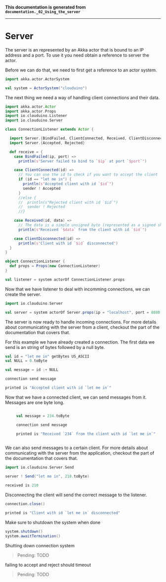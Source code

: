 **This documentation is generated from `documentation._02_Using_the_server`**

---
# Server

The server is an represented by an Akka actor that is bound to an IP address and a port. To
use it you need obtain a reference to server the actor.

Before we can do that, we need to first get a reference to an actor system.
 
```scala
import akka.actor.ActorSystem

val system = ActorSystem("clouduino")
```
The next thing we need a way of handling client connections and their data.
 
```scala
import akka.actor.Actor
import akka.actor.Props
import io.clouduino.Listener
import io.clouduino.Server

class ConnectionListener extends Actor {

  import Server.{BindFailed, ClientConnected, Received, ClientDisconnected}
  import Server.{Accepted, Rejected}

  def receive = {
    case BindFailed(ip, port) =>
      println(s"Server failed to bind to `$ip` at port `$port`")

    case ClientConnected(id) =>
      // You can use the id to check if you want to accept the client
      if (id == "let me in") {
        println(s"Accepted client with id `$id`")
        sender ! Accepted
      }
      //else {
      //  println(s"Rejected client with id `$id`")
      //  sender ! Rejected
      //}

    case Received(id, data) =>
      // The data is a simple unsigned byte (represented as a signed short)
      println(s"Received `$data` from the client with id `$id`")

    case ClientDisconnected(id) =>
      println(s"Client with id `$id` disconnected")
  }
}

object ConnectionListener {
  def props = Props(new ConnectionListener)
}

val listener = system actorOf ConnectionListener.props

```
Now that we have listener to deal with incomming connections, we can create the server.
 
```scala
import io.clouduino.Server

val server = system actorOf Server.props(ip = "localhost", port = 8888, listener = listener)

```
The server is now ready to handle incoming connections. For more details about communicating
with the server from a client, checkout the part of the documentation that covers that.
 
For this example we have already created a connection. The first data we send is an string of
bytes followed by a null byte.
 
```scala
val id = "let me in" getBytes US_ASCII
val NULL = 0.toByte

val message = id :+ NULL

connection send message

printed is "Accepted client with id `let me in`"
```
Now that we have a connected client, we can send messages from it. Messages are one byte long.
 
```scala

     val message = 234.toByte

     connection send message

     printed is "Received `234` from the client with id `let me in`"
  
```
We can also send messages to a certain client. For more details about communicating
with the server from the application, checkout the part of the documentation that
covers that.
 
```scala
import io.clouduino.Server.Send

server ! Send("let me in", 210.toByte)

received is 210
```
Disconnecting the client will send the correct message to the listener.
 
```scala
connection.close()

printed is "Client with id `let me in` disconnected"
```
Make sure to shutdown the system when done
 
```scala
system.shutdown()
system.awaitTermination()
```
Shutting down connection system
> Pending: TODO

failing to accept and reject should timeout
> Pending: TODO

